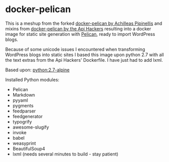 # docker-pelican

This is a meshup from the forked [docker-pelican by Achilleas Pipinellis](https://github.com/axilleas/docker-pelican)
and mixins from [docker-pelican by the Api Hackers](https://github.com/apihackers/docker-pelican)
resulting into a docker image for static site generation with [Pelican](http://blog.getpelican.com/),
ready to import WordPress blogs.

Because of some unicode issues I encountered when transforming WordPress blogs
into static sites I based this image upon python 2.7 with all the text extras
from the Api Hackers' Dockerfile. I have just had to add lxml.

Based upon: [python:2.7-alpine](https://github.com/docker-library/python/blob/855b85c8309e925814dfa97d61310080dcd08db6/2.7/alpine/Dockerfile)

Installed Python modules:

* Pelican
* Markdown
* pyyaml
* pygments
* feedparser
* feedgenerator
* typogrify
* awesome-slugify
* invoke
* babel
* weasyprint
* BeautifulSoup4
* lxml (needs several minutes to build - stay patient)

